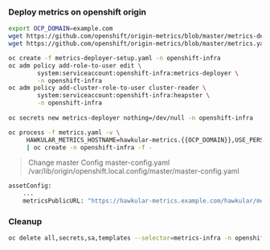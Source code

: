### Deploy metrics on openshift origin

```sh
export OCP_DOMAIN=example.com
wget https://github.com/openshift/origin-metrics/blob/master/metrics-deployer-setup.yaml
wget https://github.com/openshift/origin-metrics/blob/master/metrics.yaml

oc create -f metrics-deployer-setup.yaml -n openshift-infra
oc adm policy add-role-to-user edit \
        system:serviceaccount:openshift-infra:metrics-deployer \
        -n openshift-infra
oc adm policy add-cluster-role-to-user cluster-reader \
        system:serviceaccount:openshift-infra:heapster \
        -n openshift-infra
        
oc secrets new metrics-deployer nothing=/dev/null -n openshift-infra

oc process -f metrics.yaml -v \
     HAWKULAR_METRICS_HOSTNAME=hawkular-metrics.{{OCP_DOMAIN}},USE_PERSISTENT_STORAGE=false \
     | oc create -n openshift-infra -f -
```

> Change master Config  master-config.yaml    
/var/lib/origin/openshift.local.config/master/master-config.yaml

```sh
assetConfig:
    ...
    metricsPublicURL: "https://hawkular-metrics.example.com/hawkular/metrics"
```

### Cleanup 
```sh
oc delete all,secrets,sa,templates --selector=metrics-infra -n openshift-infra
```

